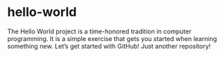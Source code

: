 # hello-world
The Hello World project is a time-honored tradition in computer programming. It is a simple exercise that gets you started when learning something new. Let’s get started with GitHub! Just another repository!
